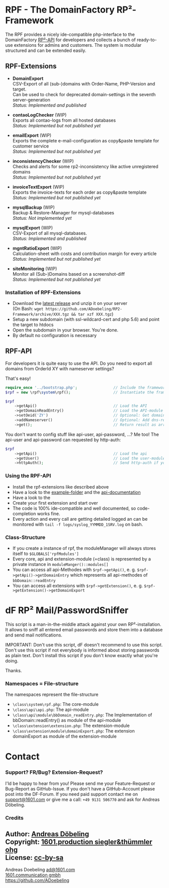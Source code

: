# RPF - The DomainFactory RP²-Framework

The RPF provides a nicely ide-compatible php-interface to the DomainFactory [RP²-API](https://doku.premium-admin.eu/doku.php/api/methoden/start)  for developers and collects a bunch of ready-to-use extensions for admins and customers. The system is modular structured and can be extended easily.

## RPF-Extensions

* **DomainExport**  
CSV-Export of all (sub-)domains with Order-Name, PHP-Version and target.  
Can be used to check for deprecated domain-settings in the seventh server-generation  
_Status: Implemented and published_

* **contaoLogChecker** (WIP)  
Exports all contao-logs from all hosted databases  
_Status: Implemented but not published yet_

* **emailExport** (WIP)  
Exports the complete e-mail-configuration as copy&paste template for customer service  
_Status: Implemented but not published yet_

* **inconsistencyChecker** (WIP)  
Checks and alerts for some rp2-inconsistency like active unregistered domains  
_Status: Implemented but not published yet_

* **invoiceTextExport** (WIP)  
Exports the invoice-texts for each order as copy&paste template  
_Status: Implemented but not published yet_

* **mysqlBackup** (WIP)  
Backup & Restore-Manager for mysql-databases  
_Status: Not implemented yet_

* **mysqlExport** (WIP)  
CSV-Export of all mysql-databases.  
_Status: Implemented and published_
 
* **mgntRatioExport** (WIP)  
Calculation-sheet with costs and contribution margin for every article  
_Status: Implemented but not published yet_

* **siteMonitoring** (WIP)   
Monitor all (Sub-)Domains based on a screenshot-diff  
_Status: Implemented but not published yet_


### Installation of RPF-Extensions

* Download the [latest release](https://github.com/ADoebeling/RP2-Framework/releases)  and unzip it on your server  
(On Bash: `wget https://github.com/ADoebeling/RP2-Framework/archive/XXX.tgz && tar xzf XXX.tgz`)  
* Setup a new subdomain (with ssl-wildcard-cert and php 5.6) and point the target to htdocs
* Open the subdomain in your browser. You're done.
* By default no configuration is necessary 

## RPF-API

For developers it is quite easy to use the API. Do you need to export all domains from OrderId XY with nameserver settings?

That's easy!

```php
require_once '../bootstrap.php';                // Include the framework
$rpf = new \rpf\system\rpf();                   // Instantiate the framework

$rpf
    ->getApi()                                  // Load the API
    ->getDomainReadEntry()                      // Load the API-module domainReadEntry (bbDomain::readEntry)
    ->setOeid('ZY')                             // Optional: Get domains by hidden rp2-order-id
    ->addNameserver()                           // Optional: Add dns-records
    ->get();                                    // Return result as array, primary-key set to domain
```

You don't want to config stuff like api-user, api-password, ...?
Me too! The api-user and api-password can requested by http-auth:

```php
$rpf
    ->getApi()                                  // Load the api
    ->getUser()                                 // Load the user-module
    ->httpAuth();                               // Send http-auth if you need to authenticate first
```


### Using the RPF-API

* Install the rpf-extensions like described above
* Have a look to the [example-folder](https://github.com/ADoebeling/RP2-Framework/tree/master/htdocs/examples) and the [api-documentation](http://adoebeling.github.io/RP2-Framework/)
* Have a look to the 
* Create your first extension and start over
* The code is 100% ide-compatible and well documented, so code-completion works fine. 
* Every action and every call are getting detailed logged an can be monitored with `tail -f logs/syslog_YYMMDD_1SRV.log` on bash.


### Class-Structure

* If you create a instance of rpf, the moduleManager will always stores itself to `$GLOBALS['rpfModules']`
* Every core, api and extension-module (=class) is represented by a private instance in `moduleManger()::modules[]`
* You can access all api-Methodes with `$rpf->getApi()`, e. g. `$rpf->getApi()->getDomainEntry` which represents all api-methodes of `bbDomain::readEntry`
* You can access all extensions with `$rpf->getExtension()`, e. g. `$rpf->getExtension()->getDomainExport`

# dF RP² Mail/PasswordSniffer

This script is a man-in-the-middle attack against your own RP²-installation.
It allows to sniff all entered email passwords and store them into a database and send mail notifications.

IMPORTANT: Don't use this script, dF doesn't recommend to use this script.
Don't use this script if not everybody is informed about storing passwords as plain text.
Don't install this script if you don't know exactly what you're doing.

Thanks.

### Namespaces = File-structure

The namespaces represent the file-structure

* `\class\system\rpf.php`: The core-module
* `\class\api\api.php`: The api-module
* `\class\api\module\bbDomain_readEntry.php`: The Implementation of bbDomain::readEntry() as module of the api-module
* `\class\extension\extension.php`: The extension-module
* `\class\extension\module\domainExport.php`: The extension domainExport as module of the extension-module


# Contact

### Support? FR/Bug? Extension-Request?

I'ld be happy to hear from you! Please send me your Feature-Request or Bug-Report as GitHub-Issue. If you don't have a GitHub-Account please post into the DF-Forum.
If you need paid support contact me on support@1601.com or give me a call: `+49 9131 506770` and ask for Andreas Döbeling.

### Credits

Author: [Andreas Döbeling](http://xing.doebeling.de)  
Copyright: [1601.production siegler&thümmler ohg](http://www.1601.com/hosting/)  
License: [cc-by-sa](https://creativecommons.org/licenses/by-sa/3.0)
---

Andreas Doebeling <ad@1601.com>  
[1601.communication gmbh](https://www.1601.com)   
https://github.com/ADoebeling
